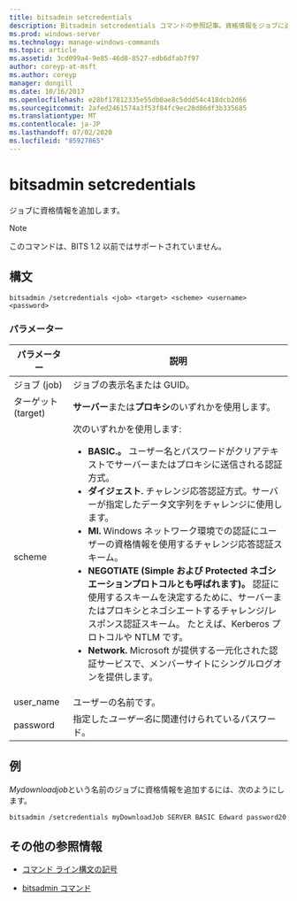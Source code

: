 ```yaml
---
title: bitsadmin setcredentials
description: Bitsadmin setcredentials コマンドの参照記事。資格情報をジョブに追加します。
ms.prod: windows-server
ms.technology: manage-windows-commands
ms.topic: article
ms.assetid: 3cd099a4-9e85-46d8-8527-edb6dfab7f97
author: coreyp-at-msft
ms.author: coreyp
manager: dongill
ms.date: 10/16/2017
ms.openlocfilehash: e28bf17812335e55db0ae8c5ddd54c418dcb2d66
ms.sourcegitcommit: 2afed2461574a3f53f84fc9ec28d86df3b335685
ms.translationtype: MT
ms.contentlocale: ja-JP
ms.lasthandoff: 07/02/2020
ms.locfileid: "85927865"
---
```

# <a name="bitsadmin-setcredentials"></a>bitsadmin setcredentials

ジョブに資格情報を追加します。

> [!NOTE]
> このコマンドは、BITS 1.2 以前ではサポートされていません。

## <a name="syntax"></a>構文

```
bitsadmin /setcredentials <job> <target> <scheme> <username> <password>
```

### <a name="parameters"></a>パラメーター

| パラメーター | 説明 |
| -------------- | -------------- |
| ジョブ (job) | ジョブの表示名または GUID。 |
| ターゲット (target) | **サーバー**または**プロキシ**のいずれかを使用します。 |
| scheme | 次のいずれかを使用します:<ul><li>**BASIC.。** ユーザー名とパスワードがクリアテキストでサーバーまたはプロキシに送信される認証方式。</li><li>**ダイジェスト.** チャレンジ応答認証方式。サーバーが指定したデータ文字列をチャレンジに使用します。</li><li>**Ml.** Windows ネットワーク環境での認証にユーザーの資格情報を使用するチャレンジ応答認証スキーム。</li><li>**NEGOTIATE (Simple および Protected ネゴシエーションプロトコルとも呼ばれます)。** 認証に使用するスキームを決定するために、サーバーまたはプロキシとネゴシエートするチャレンジ/レスポンス認証スキーム。 たとえば、Kerberos プロトコルや NTLM です。</li><li>**Network.** Microsoft が提供する一元化された認証サービスで、メンバーサイトにシングルログオンを提供します。</li></ul> |
| user_name | ユーザーの名前です。 |
| password | 指定した*ユーザー名*に関連付けられているパスワード。 |

## <a name="examples"></a>例

*Mydownloadjob*という名前のジョブに資格情報を追加するには、次のようにします。

```
bitsadmin /setcredentials myDownloadJob SERVER BASIC Edward password20
```

## <a name="additional-references"></a>その他の参照情報

- [コマンド ライン構文の記号](command-line-syntax-key.md)

- [bitsadmin コマンド](bitsadmin.md)
